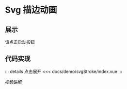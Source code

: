 # Svg 描边动画

## 展示

请点击启动按钮

<script setup>
import demo from "./index.vue"
</script>

<demo></demo>

## 代码实现

::: details 点击展开
<<< docs/demo/svgStroke/index.vue
:::

[视频讲解](https://www.douyin.com/video/7253061032011124000)
